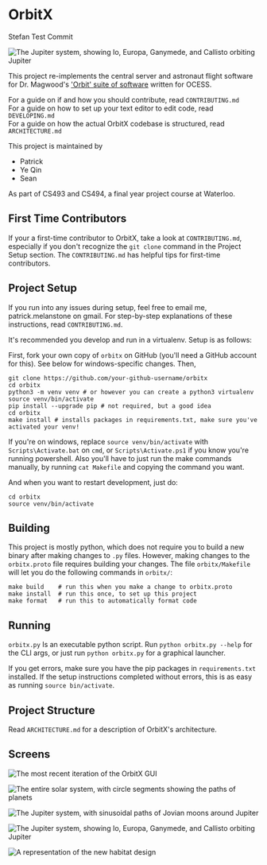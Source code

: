 # OrbitX

Stefan Test Commit

![The Jupiter system, showing Io, Europa, Ganymede, and Callisto orbiting Jupiter](https://user-images.githubusercontent.com/1498589/49043539-60230c00-f199-11e8-90d4-4e9553c6c14f.png)

This project re-implements the central server and astronaut flight software for
Dr. Magwood's
['Orbit' suite of software](http://www.wiki.spacesim.org/index.php/Orbit)
written for OCESS.

For a guide on if and how you should contribute, read `CONTRIBUTING.md`  
For a guide on how to set up your text editor to edit code, read `DEVELOPING.md`  
For a guide on how the actual OrbitX codebase is structured, read `ARCHITECTURE.md`

This project is maintained by
- Patrick
- Ye Qin
- Sean

As part of CS493 and CS494, a final year project course at Waterloo.

## First Time Contributors

If your a first-time contributor to OrbitX, take a look at `CONTRIBUTING.md`,
especially if you don't recognize the `git clone` command in the Project Setup
section. The `CONTRIBUTING.md` has helpful tips for first-time contributors.

## Project Setup

If you run into any issues during setup, feel free to email me,
patrick.melanstone on gmail. For step-by-step explanations of these
instructions, read `CONTRIBUTING.md`.

It's recommended you develop and run in a virtualenv. Setup is as follows:

First, fork your own copy of `orbitx` on GitHub (you'll need a GitHub account
for this). See below for windows-specific changes. Then,
```
git clone https://github.com/your-github-username/orbitx
cd orbitx
python3 -m venv venv # or however you can create a python3 virtualenv
source venv/bin/activate
pip install --upgrade pip # not required, but a good idea
cd orbitx
make install # installs packages in requirements.txt, make sure you've activated your venv!
```

If you're on windows, replace `source venv/bin/activate` with
`Scripts\Activate.bat` on `cmd`, or `Scripts\Activate.ps1` if you know you're
running powershell. Also you'll have to just run the make commands manually, by running `cat Makefile` and copying the command you want.

And when you want to restart development, just do:

```
cd orbitx
source venv/bin/activate
```

## Building

This project is mostly python, which does not require you to build a new binary
after making changes to `.py` files. However, making changes to the
`orbitx.proto` file requires building your changes. The file `orbitx/Makefile` will
let you do the following commands in `orbitx/`:

```
make build    # run this when you make a change to orbitx.proto
make install  # run this once, to set up this project
make format   # run this to automatically format code
```

## Running

`orbitx.py` Is an executable python script. Run `python orbitx.py --help` for
the CLI args, or just run `python orbitx.py` for a graphical launcher.

If you get errors, make sure you have the pip packages in `requirements.txt`
installed. If the setup instructions completed without errors, this is as easy
as running `source bin/activate`.

## Project Structure

Read `ARCHITECTURE.md` for a description of OrbitX's architecture.

## Screens

![The most recent iteration of the OrbitX GUI](https://user-images.githubusercontent.com/1498589/58850124-1d1b8700-865b-11e9-8be6-4f0013b11a2a.png)

![The entire solar system, with circle segments showing the paths of planets](https://user-images.githubusercontent.com/1498589/48948260-e1f90800-ef01-11e8-9835-f5f472604720.PNG)

![The Jupiter system, with sinusoidal paths of Jovian moons around Jupiter](https://user-images.githubusercontent.com/1498589/48948270-ea514300-ef01-11e8-8f23-4010e6fb7bd3.PNG)

![The Jupiter system, showing Io, Europa, Ganymede, and Callisto orbiting Jupiter](https://user-images.githubusercontent.com/1498589/49043539-60230c00-f199-11e8-90d4-4e9553c6c14f.png)

![A representation of the new habitat design](https://user-images.githubusercontent.com/1498589/51934439-96674c80-23d1-11e9-98a0-9a0213eef2ea.png)
